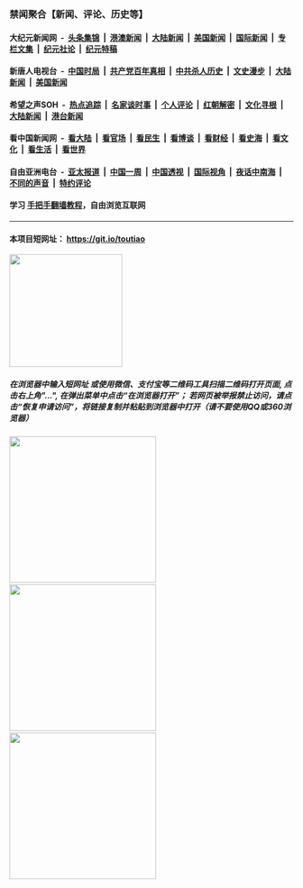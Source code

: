 ### 禁闻聚合【新闻、评论、历史等】

#### 大纪元新闻网 &nbsp;-&nbsp; [头条集锦](indexes/E头条集锦.md?t=02030711) &nbsp;|&nbsp; [港澳新闻](indexes/E港澳新闻.md?t=02030711)  &nbsp;|&nbsp; [大陆新闻](indexes/E大陆新闻.md?t=02030711) &nbsp;|&nbsp; [美国新闻](indexes/E美国新闻.md?t=02030711) &nbsp;|&nbsp; [国际新闻](indexes/E国际新闻.md?t=02030711) &nbsp;|&nbsp; [专栏文集](indexes/E专栏文集.md?t=02030711) &nbsp;|&nbsp; [纪元社论](indexes/E纪元社论.md?t=02030711) &nbsp;|&nbsp; [纪元特稿](indexes/E纪元特稿.md?t=02030711) 

#### 新唐人电视台 &nbsp;-&nbsp; [中国时局](indexes/N中国时局.md?t=02030711) &nbsp;|&nbsp; [共产党百年真相](indexes/N共产党百年真相.md?t=02030711) &nbsp;|&nbsp; [中共杀人历史](indexes/N中共杀人历史.md?t=02030711) &nbsp;|&nbsp; [文史漫步](indexes/N文史漫步.md?t=02030711) &nbsp;|&nbsp; [大陆新闻](indexes/N大陆新闻.md?t=02030711) &nbsp;|&nbsp; [美国新闻](indexes/N美国新闻.md?t=02030711)

#### 希望之声SOH &nbsp;-&nbsp; [热点追踪](indexes/H热点追踪.md?t=02030711) &nbsp;|&nbsp; [名家谈时事](indexes/H名家谈时事.md?t=02030711) &nbsp;|&nbsp; [个人评论](indexes/H个人评论.md?t=02030711)  &nbsp;|&nbsp; [红朝解密](indexes/H红朝解密.md?t=02030711) &nbsp;|&nbsp; [文化寻根](indexes/H文化寻根.md?t=02030711) &nbsp;|&nbsp; [大陆新闻](indexes/H大陆新闻.md?t=02030711) &nbsp;|&nbsp; [港台新闻](indexes/H港台新闻.md?t=02030711)

#### 看中国新闻网 &nbsp;-&nbsp; [看大陆](indexes/S看大陆.md?t=02030711) &nbsp;|&nbsp; [看官场](indexes/S看官场.md?t=02030711) &nbsp;|&nbsp; [看民生](indexes/S看民生.md?t=02030711)  &nbsp;|&nbsp; [看博谈](indexes/S看博谈.md?t=02030711) &nbsp;|&nbsp; [看财经](indexes/S看财经.md?t=02030711) &nbsp;|&nbsp; [看史海](indexes/S看史海.md?t=02030711) &nbsp;|&nbsp; [看文化](indexes/S看文化.md?t=02030711) &nbsp;|&nbsp; [看生活](indexes/S看生活.md?t=02030711) &nbsp;|&nbsp; [看世界](indexes/S看世界.md?t=02030711)

#### 自由亚洲电台 &nbsp;-&nbsp; [亚太报道](indexes/R亚太报道.md?t=02030711) &nbsp;|&nbsp; [中国一周](indexes/R中国一周.md?t=02030711) &nbsp;|&nbsp; [中国透视](indexes/R中国透视.md?t=02030711)  &nbsp;|&nbsp; [国际视角](indexes/R国际视角.md?t=02030711) &nbsp;|&nbsp; [夜话中南海](indexes/R夜话中南海.md?t=02030711) &nbsp;|&nbsp; [不同的声音](indexes/R不同的声音.md?t=02030711) &nbsp;|&nbsp; [特约评论](indexes/R特约评论.md?t=02030711)

#### 学习 [手把手翻墙教程](https://github.com/gfw-breaker/guides/wiki)，自由浏览互联网

----

#### 本项目短网址： https://git.io/toutiao
<img src="https://raw.githubusercontent.com/gfw-breaker/banned-news/master/scripts/img/qr.png" width="200px"/>  

##### 在浏览器中输入短网址 或使用微信、支付宝等二维码工具扫描二维码打开页面, 点击右上角"...", 在弹出菜单中点击“在浏览器打开”； 若网页被举报禁止访问，请点击“恢复申请访问”，将链接复制并粘贴到浏览器中打开（请不要使用QQ或360浏览器）

<img src="https://raw.githubusercontent.com/gfw-breaker/banned-news/master/scripts/img/1.png" width="260px"/> &nbsp; <img src="https://raw.githubusercontent.com/gfw-breaker/banned-news/master/scripts/img/2.png" width="260px"/> &nbsp; <img src="https://raw.githubusercontent.com/gfw-breaker/banned-news/master/scripts/img/3.png" width="260px"/>
